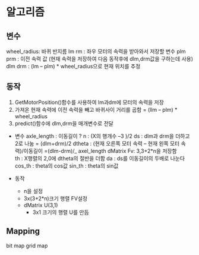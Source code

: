 # 알고리즘

## 변수
wheel_radius: 바퀴 반지름
lm rm : 좌우 모터의 속력을 받아와서 저장할 변수
plm prm : 이전 속력 값 (현재 속력을 저장하여 다음 동작후에 dlm,drm값을 구하는데 사용)
dlm drm : (lm – plm) * wheel_radius으로 현재 위치를 추정

## 동작
1. GetMotorPosition()함수를 사용하여 lm과dm에 모터의 속력을 저장
2. 가져온 현재 속력에 이전 속력을 빼고 바퀴사이 거리를 곱함
   = (llm – plm) * wheel_radius
3. predict()함수에 dlm,drm을 매개변수로 전달
- 변수
    axle_length : 이동길이 ?
    n 			: (X의 행개수 –3 )/2
    ds 			: dlm과 drm을 더하고 2로 나눔 = (dlm+drm)/2
    dtheta 	: (현재 오른쪽 모터 속력 – 현재 왼쪽 모터 속력)/이동길이
            	=(dlm-drm)/_ axel_length
		dMatrix Fv: 3,3+2*n을 저장함  
		th 			: X행렬의 2,0에 dtheta의 절반을 더함
    da 			: ds를 이동길이의 두배로 나눈다
    cos_th 	: theta의 cos값
    sin_th 	: theta의 sin값

- 동작
	- n을 설정
	- 3x(3+2*n)크기 행렬 FV설정
	- dMatrix U(3,1)
	 	- 3x1 크기의 행렬 U를 만듬


## Mapping
bit map
grid map 
